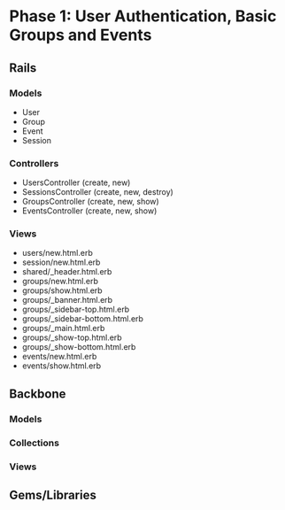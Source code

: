 # Phase 1: User Authentication, Basic Groups and Events

## Rails
### Models
* User
* Group
* Event
* Session

### Controllers
* UsersController (create, new)
* SessionsController (create, new, destroy)
* GroupsController (create, new, show)
* EventsController (create, new, show)

### Views
* users/new.html.erb
* session/new.html.erb
* shared/\_header.html.erb
* groups/new.html.erb
* groups/show.html.erb
* groups/\_banner.html.erb
* groups/\_sidebar-top.html.erb
* groups/\_sidebar-bottom.html.erb
* groups/\_main.html.erb
* groups/\_show-top.html.erb
* groups/\_show-bottom.html.erb
* events/new.html.erb
* events/show.html.erb

## Backbone
### Models

### Collections

### Views

## Gems/Libraries
